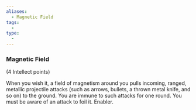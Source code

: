 ```yaml
---
aliases:
  - Magnetic Field
tags:
  - 
type:
  - 
---
```

### Magnetic Field

(4 Intellect points)

When you wish it, a field of magnetism around you pulls incoming, ranged, metallic projectile attacks (such as arrows, bullets, a thrown metal knife, and so on) to the ground. You are immune to such attacks for one round. You must be aware of an attack to foil it. Enabler.